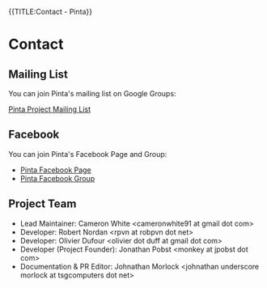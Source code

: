 {{TITLE:Contact - Pinta}}
# Contact

## Mailing List

You can join Pinta's mailing list on Google Groups:

[Pinta Project Mailing List][1]

## Facebook

You can join Pinta's Facebook Page and Group:

* [Pinta Facebook Page][2]
* [Pinta Facebook Group][3]

## Project Team

* Lead Maintainer: Cameron White &lt;cameronwhite91 at gmail dot com&gt;
* Developer: Robert Nordan &lt;rpvn at robpvn dot net&gt;
* Developer: Olivier Dufour &lt;olivier dot duff at gmail dot com&gt;
* Developer (Project Founder): Jonathan Pobst &lt;monkey at jpobst dot com&gt;
* Documentation & PR Editor: Johnathan Morlock &lt;johnathan underscore morlock at tsgcomputers dot net&gt;

[1]: http://groups.google.com/group/pinta?hl=en
[2]: http://www.facebook.com/pages/Pinta/249343198437410
[3]: http://www.facebook.com/groups/198103533589299/
